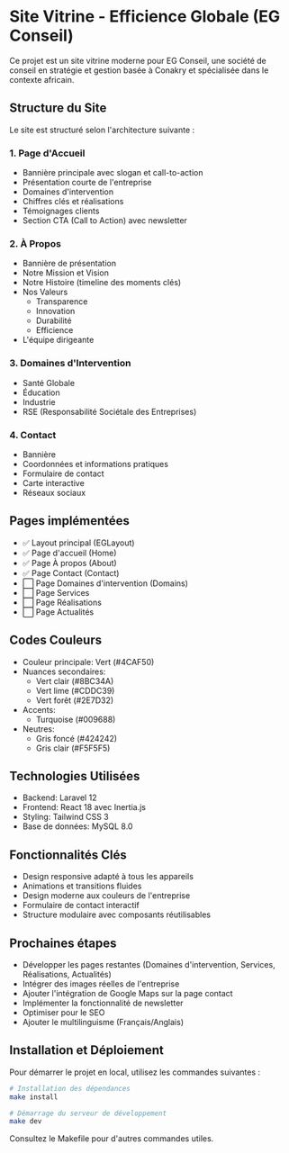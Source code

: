 # Site Vitrine - Efficience Globale (EG Conseil)

Ce projet est un site vitrine moderne pour EG Conseil, une société de conseil en stratégie et gestion basée à Conakry et spécialisée dans le contexte africain.

## Structure du Site

Le site est structuré selon l'architecture suivante :

### 1. Page d'Accueil
- Bannière principale avec slogan et call-to-action
- Présentation courte de l'entreprise
- Domaines d'intervention
- Chiffres clés et réalisations
- Témoignages clients
- Section CTA (Call to Action) avec newsletter

### 2. À Propos
- Bannière de présentation
- Notre Mission et Vision
- Notre Histoire (timeline des moments clés)
- Nos Valeurs
  - Transparence
  - Innovation
  - Durabilité
  - Efficience
- L'équipe dirigeante

### 3. Domaines d'Intervention
- Santé Globale
- Éducation
- Industrie
- RSE (Responsabilité Sociétale des Entreprises)

### 4. Contact
- Bannière
- Coordonnées et informations pratiques
- Formulaire de contact
- Carte interactive
- Réseaux sociaux

## Pages implémentées
- ✅ Layout principal (EGLayout)
- ✅ Page d'accueil (Home)
- ✅ Page À propos (About)
- ✅ Page Contact (Contact)
- ⬜ Page Domaines d'intervention (Domains)
- ⬜ Page Services
- ⬜ Page Réalisations
- ⬜ Page Actualités

## Codes Couleurs
- Couleur principale: Vert (#4CAF50)
- Nuances secondaires:
  - Vert clair (#8BC34A)
  - Vert lime (#CDDC39)
  - Vert forêt (#2E7D32)
- Accents:
  - Turquoise (#009688)
- Neutres:
  - Gris foncé (#424242)
  - Gris clair (#F5F5F5)

## Technologies Utilisées
- Backend: Laravel 12
- Frontend: React 18 avec Inertia.js
- Styling: Tailwind CSS 3
- Base de données: MySQL 8.0

## Fonctionnalités Clés
- Design responsive adapté à tous les appareils
- Animations et transitions fluides
- Design moderne aux couleurs de l'entreprise
- Formulaire de contact interactif
- Structure modulaire avec composants réutilisables

## Prochaines étapes
- Développer les pages restantes (Domaines d'intervention, Services, Réalisations, Actualités)
- Intégrer des images réelles de l'entreprise
- Ajouter l'intégration de Google Maps sur la page contact
- Implémenter la fonctionnalité de newsletter
- Optimiser pour le SEO
- Ajouter le multilinguisme (Français/Anglais)

## Installation et Déploiement
Pour démarrer le projet en local, utilisez les commandes suivantes :

```bash
# Installation des dépendances
make install

# Démarrage du serveur de développement
make dev
```

Consultez le Makefile pour d'autres commandes utiles.